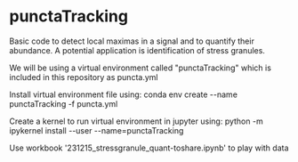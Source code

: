 # punctaTracking
Basic code to detect local maximas in a signal and to quantify their abundance. A potential application is identification of stress granules.

We will be using a virtual environment called "punctaTracking" which is included in this repository as puncta.yml

Install virtual environment file using:
conda env create --name punctaTracking -f puncta.yml

Create a kernel to run virtual environment in jupyter using: python -m ipykernel install --user --name=punctaTracking

Use workbook '231215_stressgranule_quant-toshare.ipynb' to play with data
